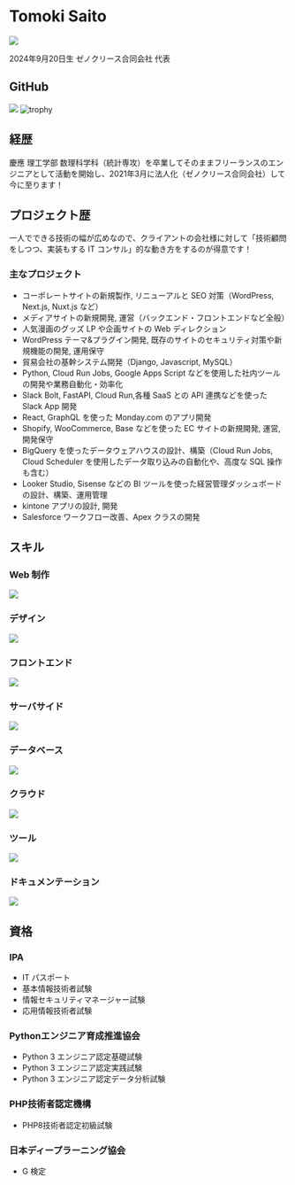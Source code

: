# Tomoki Saito 
![](https://komarev.com/ghpvc/?username=Tomoki-Saito&color=7b59a3)

2024年9月20日生 ゼノクリース合同会社 代表
## GitHub
![](http://github-profile-summary-cards.vercel.app/api/cards/profile-details?username=Tomoki-Saito&theme=tokyonight)
![trophy](https://github-profile-trophy.vercel.app/?username=Tomoki-Saito&theme=tokyonight)
## 経歴
慶應 理工学部 数理科学科（統計専攻）を卒業してそのままフリーランスのエンジニアとして活動を開始し、2021年3月に法人化（ゼノクリース合同会社）して今に至ります！
## プロジェクト歴
一人でできる技術の幅が広めなので、クライアントの会社様に対して「技術顧問をしつつ、実装もする IT コンサル」的な動き方をするのが得意です！

### 主なプロジェクト
- コーポレートサイトの新規製作, リニューアルと SEO 対策（WordPress, Next.js, Nuxt.js など）
- メディアサイトの新規開発, 運営（バックエンド・フロントエンドなど全般）
- 人気漫画のグッズ LP や企画サイトの Web ディレクション
- WordPress テーマ&プラグイン開発, 既存のサイトのセキュリティ対策や新規機能の開発, 運用保守
- 貿易会社の基幹システム開発（Django, Javascript, MySQL）
- Python, Cloud Run Jobs, Google Apps Script などを使用した社内ツールの開発や業務自動化・効率化
- Slack Bolt, FastAPI, Cloud Run,各種 SaaS との API 連携などを使った Slack App 開発
- React, GraphQL を使った Monday.com のアプリ開発
- Shopify, WooCommerce, Base などを使った EC サイトの新規開発, 運営, 開発保守
- BigQuery を使ったデータウェアハウスの設計、構築（Cloud Run Jobs, Cloud Scheduler を使用したデータ取り込みの自動化や、高度な SQL 操作も含む）
- Looker Studio, Sisense などの BI ツールを使った経営管理ダッシュボードの設計、構築、運用管理
- kintone アプリの設計, 開発
- Salesforce ワークフロー改善、Apex クラスの開発

## スキル
### Web 制作
![](https://skillicons.dev/icons?i=html,css,js,jquery,astro,wordpress)
### デザイン
![](https://skillicons.dev/icons?i=figma,ps,ai,pr)
### フロントエンド
![](https://skillicons.dev/icons?i=ts,react,nextjs,materialui,vue,vuetify,nuxt,tailwind)
### サーバサイド
![](https://skillicons.dev/icons?i=py,django,flask,fastapi,nodejs,express,php,laravel)
### データベース
![](https://skillicons.dev/icons?i=mysql,postgres,sqlite,mongodb,prisma)
### クラウド
![](https://skillicons.dev/icons?i=gcp,aws,azure,vercel,firebase,supabase,terraform)
### ツール
![](https://skillicons.dev/icons?i=vscode,github,githubactions,docker)
### ドキュメンテーション
![](https://skillicons.dev/icons?i=notion,md,latex)

## 資格

### IPA
- IT パスポート
- 基本情報技術者試験
- 情報セキュリティマネージャー試験
- 応用情報技術者試験
  
### Pythonエンジニア育成推進協会
- Python 3 エンジニア認定基礎試験
- Python 3 エンジニア認定実践試験
- Python 3 エンジニア認定データ分析試験

### PHP技術者認定機構
- PHP8技術者認定初級試験

### 日本ディープラーニング協会
- G 検定

